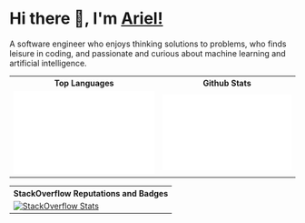 # Hi there 👋, I'm [Ariel!](https://arielmagbanua.com/)

A software engineer who enjoys thinking solutions to problems, who finds leisure in coding, and passionate and curious about machine learning and artificial intelligence.

<div align="center">
  <table style="width:100%; border-collapse: collapse;">
    <tr>
      <th>Top Languages</th>
      <th>Github Stats</th>
    </tr>
    <tr>
      <td>
        <img src="https://raw.githubusercontent.com/arielmagbanua/github-stats/refs/heads/master/generated/languages.svg#gh-dark-mode-only" alt="Top Languages" style="max-width:100%;">
      </td>
      <td>
        <img src="https://raw.githubusercontent.com/arielmagbanua/github-stats/refs/heads/master/generated/overview.svg#gh-dark-mode-only" alt="Github Stats" style="max-width:100%;">
      </td>
    </tr>
  </table>
</div>

<div align="center">
  <table>
    <tr>
      <th>StackOverflow Reputations and Badges</th>
    </tr>
    <tr>
      <td>
        <a href="https://stackoverflow.com/users/2076848/ariel-magbanua" target="__blank">
          <img src="https://stackoverflow-badge.herokuapp.com/stackoverflow?username=2076848&period=year&mini=false" alt="StackOverflow Stats" width="max-width:100%;"/>
        </a>
      </td>
    </tr>
  </table>
</div>
